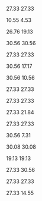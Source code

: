 27.33                     27.33

10.55                     4.53

26.76                     19.13

30.56                        30.56

27.33                     27.33

30.56                     17.17

30.56                     10.56

27.33                      27.33

27.33                    27.33

27.33                      21.84

27.33                     27.33

30.56                        7.31

30.08                     30.08

19.13                     19.13

27.33                      30.56

27.33                     27.33

27.33                     14.55